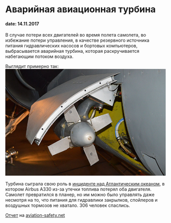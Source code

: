 # Аварийная авиационная турбина
#### date: 14.11.2017

В случае потери всех двигателей во время полета самолета, во избежание потери управления, в качестве резервного 
источника питания гидравлических насосов и бортовых компьютеров, выбрасывается аварийная турбина, которая раскручивается
набегающим потоком воздуха.

Выглядит примерно так: 
![image](13042017-092913.jpg)

Турбина сыграла свою роль в [инциденте над Атлантическим океаном](https://ru.wikipedia.org/wiki/%D0%98%D0%BD%D1%86%D0%B8%D0%B4%D0%B5%D0%BD%D1%82_%D1%81_A330_%D0%BD%D0%B0%D0%B4_%D0%90%D1%82%D0%BB%D0%B0%D0%BD%D1%82%D0%B8%D0%BA%D0%BE%D0%B9), в котором Airbus A330 из-за
утечки топлива потерял оба двигателя. Самолет превратился в планер, но им можно было управлять даже несмотря на то, 
что питания для гидравлики закрылков, спойлеров и воздушных тормозов не хватало.
306 человек спаслись.

[Отчет](http://aviation-safety.net/database/record.php?id=20010824-1) на [aviation-safety.net](https://aviation-safety.net)
